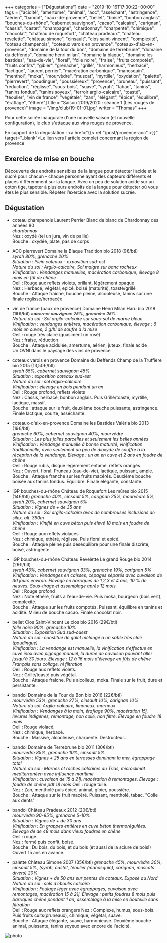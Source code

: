 +++
categories = ["Dégustations"]
date = "2019-10-16T17:30:22+00:00"
tags = ["acidité", "amertume", "animal", "aoc", "asséchant", "astringence", "aérien", "bandol", "baux-de-provence", "bellet", "boisé", "bonbon anglais", "bouches-du-rhône", "cabernet sauvignon", "cacao", "calcaire", "carignan", "cassis", "castet", "champagne", "chardonnay", "charpenté", "chimique", "chocolat", "château de roquefort", "château pradeaux", "château revelette", "château simone", "cinsault", "clos saint-vincent", "complexité", "coteau champenois", "coteaux varois en provence", "coteaux-d'aix-en-provence", "domaine de la tour du bon", "domaine de terrebrune", "domaine du deffends", "domaine henri milan", "domaine la blaque", "domaine les bastides", "eau-de-vie", "floral", "folle noire", "fraise", "fruits compotés", "fruits confits", "gibier", "grenache", "grillé", "harmonieux", "herbacé", "lactique", "laurent perrier", "macération carbonique", "manosquin", "menthol", "moka", "mourvèdre", "muscat", "myrtille", "oxydation", "palette", "pierrevert", "poudingue", "poussiéreux", "provence", "pruneau", "puissant", "réduction", "réglisse", "sous-bois", "suave", "syrah", "tabac", "tanins", "tanins fondus", "tanins soyeux", "terroir argilo-calcaire", "toasté", "téoulier", "vin de france", "végétale", "zan", "élégant", "épice", "équilibre", "éraflage", "éthéré"] 
title = "Saison 2019/2020 : séance 1 (Les rouges de provence)"
image = "/img/club/19-01-01.jpg"
writer = "Thomas"
+++

Pour cette soirée inaugurale d'une nouvelle saison (et nouvelle configuration), le club s'attaque aux vins rouges de provence.

En support de la dégustation : <a href="{{< ref "/post/provence-aoc" >}}" target="_blank">Le lien vers l'article complet concernant la région de provence</a>

## Exercice de mise en bouche

Découverte des endroits sensibles de la langue pour détecter l’acide et le sucré pour chacun – chaque personne ayant des capteurs différents et placés différemment sur la langue.
Avec un peu de solution acide sur un coton tige, tapoter à plusieurs endroits de la langue pour détecter où vous êtes le plus sensible. Répéter l’exercice avec la solution sucrée.

## Dégustation

* coteau champenois Laurent Perrier Blanc de blanc de Chardonnay des années 80  
_chardonnay_  
Nez : oxydé (tel un jura, vin de paille)  
Bouche : oxydée, plate, pas de corps

* AOC pierrevert Domaine la Blaque Tradition bio 2018 (9€/btl) <i class="fa fa-plus-circle"></i>  
_syrah 80%, grenache 20%_  
_Situation : Plein coteaux - exposition sud-est_  
_Nature du sol : Argilo-calcaire, Sol maigre sur banc rocheux_  
_Vinification : Vendanges manuelles, macération carbonique, élevage 8 mois en fût de chêne_  
Oeil : Rouge aux reflets violets, brillant, légèrement opaque  
Nez : Herbacé, végétal, epicé, boisé (maturité), toasté/grillé  
Bouche : Attaque fraîche, bouche pleine, alcooleuse, tanins sur une finale réglisse/herbacée

* vin de france (baux de provence) Domaine Henri Milan Haru bio 2018 (16€/btl)
_cabernet sauvignon 75%, grenache 25%_  
_Nature du sol : Sol argilo-calcaire sur sous-sol de marne bleue_  
_Vinification : vendanges entières, macération carbonique, élevage : 6 mois en cuves, 2 g/hl de soufre à la mise_  
Oeil : rouge très claire (quasiment un rosé)  
Nez : fraise, réduction  
Bouche : Attaque acidulée, amertume, aérien, juteux, finale acide  
Un OVNI dans le paysage des vins de provence

* coteaux varois en provence Domaine du Deffends Champ de la Truffière bio 2015 (13,50€/btl)  
_syrah 55%, cabernet sauvignon 45%_  
_Situation : exposition coteaux sud-est_  
_Nature du sol : sol argilo-calcaire_  
_Vinification : elevage en bois pendant un an_  
Oeil : Rouge profond, reflets violets  
Nez : Cassis, herbacé, bonbon anglais. Puis Grillé/toasté, myrtille, lactique, massif.  
Bouche : attaque sur le fruit, deuxième bouche puissante, astringence. Finale lactique, courte, asséchante.

* coteaux-d'aix-en-provence Domaine les Bastides Valéria bio 2013 (19€/btl) <i class="fa fa-plus-circle"></i>  
_grenache 60%, cabernet sauvignon 40%, mourvèdre_  
_Situation : Les plus jolies parcelles et seulement les belles années_  
_Vinification : Vendange manuelle à bonne maturité, vinification traditionnelle, avec seulement un peu de dioxyde de souffre à la réception de la vendange. Elevage : un an en cuve et 2 ans en foudre de chêne_  
Oeil : Rouge rubis, disque légèrement entamé, reflets orangés.  
Nez : Ouvert, floral. Pruneau (eau-de-vie), lactique, puissant, ample.  
Bouche : Attaque franche sur les fruits macérés. Deuxième bouche boisée aux tanins fondus. Equilibre. Finale élégante, constante.

* IGP bouches-du-rhône Château de Roquefort Les mûres bio 2015 (14€/btl)
_grenache 40%, cinsault 5%, carignan 25%, mourvèdre 5%, syrah 20%, cabernet sauvignon 5%_  
_Situation : Vignes de + de 35 ans_  
_Nature du sol : Sol argilo-calcaire avec de nombreuses inclusions de silex, alt. 390m_  
_Vinification : Vinifié en cuve béton puis élevé 18 mois en foudre de chêne_  
Oeil : Rouge aux reflets violacés  
Nez : chimique, ethéré, réglisse. Puis floral et epicé.  
Bouche : Attaque pleine puis déséquilibre pour une finale discrète, boisé, astringente.

* IGP bouches-du-rhône Château Revelette Le grand Rouge bio 2014 (26€/btl) <i class="fa fa-plus-circle"></i>  
_syrah 43%, cabernet sauvignon 33%, grenache 19%, carignan 5%_  
_Vinification : Vendanges en caisses, cépages séparés avec cuvaison de 30 jours environ. Elevage en barriques de 1,2,3 et 4 ans, 10 % de neuves. Sous-tirage et assemblage après 12 mois_  
Oeil : Rouge profond  
Nez : Note éthéré, fruits à l'eau-de-vie. Puis moka, bourgeon (bois vert), complexité.  
Bouche : Attaque sur les fruits compotés. Puissant, équilibre en tanins et acidité. Milieu de bouche cacao. Finale chocolat noir.

* bellet Clos Saint-Vincent Le clos bio 2016 (29€/btl)  
_folle noire 90%, grenache 10%_  
_Situation : Exposition Sud sud-ouest_  
_Nature du sol : constitué de galet mélangé à un sable très clair (poudingue)_  
_Vinification : La vendange est manuelle, la vinification s'effectue en cuve inox avec pigeage manuel, la durée de cuvaison pouvant aller jusqu'à 30 jours. Elevage : 12 à 16 mois d'élevage en fûts de chêne Français sans collage, ni filtration_  
Oeil : Rouge aux reflets violets.  
Nez : Grillé/toasté puis végétal.  
Bouche : Attaque fraîche. Puis alcolleux, moka. Finale sur le fruit, dure et persistante.  

* bandol Domaine de la Tour du Bon bio 2016 (22€/btl)  
_mourvèdre 53%, grenache 27%, cinsault 10%, carignan 10%_  
_Nature du sol: Argilo-calcaire, limoneux, marneux_  
_Vinification : Vendanges à la main, éraflage 90%, macération 15j, levures indigènes, remontage, non collé, non filtré. Elevage en foudre 18 mois_  
Oeil : Rouge violacé.  
Nez : chimique, herbacé.  
Bouche : Massive, alcooleuse, charpenté. Destructeur...

* bandol Domaine de Terrebrune bio 2011 (30€/btl)  
_mourvèdre 85%, grenache 10%, cinsault 5%_  
_Situation : Vignes + 25 ans en terrasses dominant la mer, égrappage total_  
_Nature du sol : Marnes et roches calcaires du Trias, microclimat méditerranéen avec influence maritime_  
_Vinification : cuvaison de 15 à 21j, macération à remontages. Elevage : foudre de chêne pdt 18 mois_
Oeil : rouge tuilé.  
Nez : Zan, mentholé puis épicé, animal, gibier, poussière.  
Bouche : Attaque sur le fruit macéré. Puissant, mentholé, tabac. "Colle aux dents"

* bandol Château Pradeaux 2012 (20€/btl)  
_mourvèdre 90-95%, grenache 5-10%_  
_Situation : Vignes de + de 30 ans_  
_Vinification : En grappes entières en cuve béton thermorégulées. Elevage de de 48 mois dans vieux foudres en chêne_  
Oeil : rouge.  
Nez : fermé puis confit, boisé.  
Bouche : Du bois, du bois, et du bois (et aussi de la sciure de bois!)
Ouvert 15 ans en avance.

* palette Château Simone 2007 (35€/btl)
_grenache 45%, mourvèdre 30%, cinsault 5%,  (syrah, castet, téoulier (manosquin), carignan, muscats divers) 20%_  
_Situation : Vignes + de 50 ans sur pentes de coteaux. Exposé au Nord_  
_Nature du sol :  sols d’éboulis calcaire_  
_Vinification : Foulage léger avec égrappages, cuvaison avec remontages, macération 15 à 21j. Elevage : petits foudres 8 mois puis barriques chêne pendant 1 an, assemblage à la mise en bouteille sans filtration_  
Oeil : Rouge aux reflets orangers
Nez : Complexe, humus, sous-bois. Puis fruits cuits(pruneaux), chimique, végétal, suave.  
Bouche : Attaque élégante, suave, harmonieuse. Deuxième bouche animal, puissante, tanins soyeux avec encore de l'acicité.

![photo][1]

[1]: /img/club/19-01-01.jpg